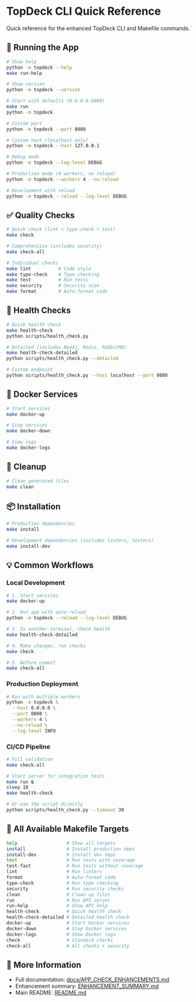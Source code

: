 # TopDeck CLI Quick Reference

Quick reference for the enhanced TopDeck CLI and Makefile commands.

## 🚀 Running the App

```bash
# Show help
python -m topdeck --help
make run-help

# Show version
python -m topdeck --version

# Start with defaults (0.0.0.0:8000)
make run
python -m topdeck

# Custom port
python -m topdeck --port 8080

# Custom host (localhost only)
python -m topdeck --host 127.0.0.1

# Debug mode
python -m topdeck --log-level DEBUG

# Production mode (4 workers, no reload)
python -m topdeck --workers 4 --no-reload

# Development with reload
python -m topdeck --reload --log-level DEBUG
```

## ✅ Quality Checks

```bash
# Quick check (lint + type-check + test)
make check

# Comprehensive (includes security)
make check-all

# Individual checks
make lint          # Code style
make type-check    # Type checking
make test          # Run tests
make security      # Security scan
make format        # Auto-format code
```

## 🏥 Health Checks

```bash
# Quick health check
make health-check
python scripts/health_check.py

# Detailed (includes Neo4j, Redis, RabbitMQ)
make health-check-detailed
python scripts/health_check.py --detailed

# Custom endpoint
python scripts/health_check.py --host localhost --port 8080
```

## 🐳 Docker Services

```bash
# Start services
make docker-up

# Stop services
make docker-down

# View logs
make docker-logs
```

## 🧹 Cleanup

```bash
# Clean generated files
make clean
```

## 📦 Installation

```bash
# Production dependencies
make install

# Development dependencies (includes linters, testers)
make install-dev
```

## 💡 Common Workflows

### Local Development
```bash
# 1. Start services
make docker-up

# 2. Run app with auto-reload
python -m topdeck --reload --log-level DEBUG

# 3. In another terminal, check health
make health-check-detailed

# 4. Make changes, run checks
make check

# 5. Before commit
make check-all
```

### Production Deployment
```bash
# Run with multiple workers
python -m topdeck \
  --host 0.0.0.0 \
  --port 8000 \
  --workers 4 \
  --no-reload \
  --log-level INFO
```

### CI/CD Pipeline
```bash
# Full validation
make check-all

# Start server for integration tests
make run &
sleep 10
make health-check

# Or use the script directly
python scripts/health_check.py --timeout 30
```

## 🔧 All Available Makefile Targets

```bash
help                  # Show all targets
install               # Install production deps
install-dev           # Install dev deps
test                  # Run tests with coverage
test-fast             # Run tests without coverage
lint                  # Run linters
format                # Auto-format code
type-check            # Run type checking
security              # Run security checks
clean                 # Clean up files
run                   # Run API server
run-help              # Show API help
health-check          # Quick health check
health-check-detailed # Detailed health check
docker-up             # Start Docker services
docker-down           # Stop Docker services
docker-logs           # Show Docker logs
check                 # Standard checks
check-all             # All checks + security
```

## 📖 More Information

- Full documentation: [docs/APP_CHECK_ENHANCEMENTS.md](docs/APP_CHECK_ENHANCEMENTS.md)
- Enhancement summary: [ENHANCEMENT_SUMMARY.md](ENHANCEMENT_SUMMARY.md)
- Main README: [README.md](README.md)
